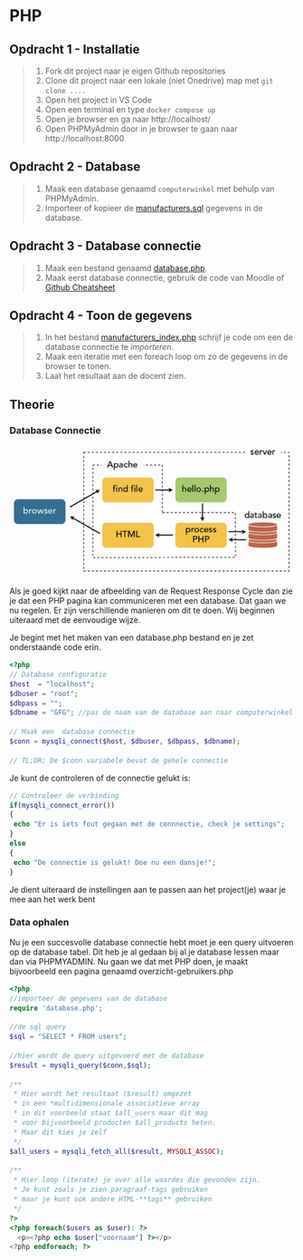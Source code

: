 # PHP

## Opdracht 1 - Installatie

> 1. Fork dit project naar je eigen Github repositories
> 2. Clone dit project naar een lokale (niet Onedrive) map met `git clone ....`
> 3. Open het project in VS Code
> 4. Open een terminal en type `docker compose up`
> 5. Open je browser en ga naar http://localhost/
> 6. Open PHPMyAdmin door in je browser te gaan naar http://localhost:8000

## Opdracht 2 - Database

> 1. Maak een database genaamd `computerwinkel` met behulp van PHPMyAdmin.
> 2. Importeer of kopieer de [manufacturers.sql](sql/manufacturers.sql) gegevens in de database.


## Opdracht 3 - Database connectie

> 1. Maak een bestand genaamd [database.php](site/database.php).
> 2. Maak eerst database connectie, gebruik de code van Moodle of [Github Cheatsheet](https://github.com/NOVA-college-Haarlem/Mysqli-cheatsheet)

## Opdracht 4 - Toon de gegevens
> 1. In het bestand [manufacturers_index.php](site/manufacturers_index.php) schrijf je code om een de database connectie te *importeren*.
> 2. Maak een iteratie met een foreach loop om zo de gegevens in de browser te tonen.
> 3. Laat het resultaat aan de docent zien.

## Theorie

### Database Connectie

![Request Response Cycle width="100px"](images/rsc.png)

Als je goed kijkt naar de afbeelding van de Request Response Cycle dan zie je dat een PHP pagina kan communiceren met een database. Dat gaan we nu regelen. Er zijn verschillende manieren om dit te doen. Wij beginnen uiteraard met de eenvoudige wijze.

Je begint met het maken van een database.php bestand en je zet onderstaande code erin.
```php
<?php
// Database configuratie
$host  = "localhost";
$dbuser = "root";
$dbpass = "";
$dbname = "GFG"; //pas de naam van de database aan naar computerwinkel

// Maak een  database connectie
$conn = mysqli_connect($host, $dbuser, $dbpass, $dbname);

// TL;DR; De $conn variabele bevat de gehele connectie

```

Je kunt de controleren of de connectie gelukt is:
```php
// Controleer de verbinding
if(mysqli_connect_error())
{
 echo "Er is iets fout gegaan met de connnectie, check je settings";
}
else
{
 echo "De connectie is gelukt! Doe nu een dansje!";
}
```

Je dient uiteraard de instellingen aan te passen aan het project(je) waar je mee aan het werk bent

### Data ophalen

Nu je een succesvolle database connectie hebt moet je een query uitvoeren op de database tabel. Dit heb je al gedaan bij al je database lessen maar dan via PHPMYADMIN. Nu gaan we dat met PHP doen, je maakt bijvoorbeeld een pagina genaamd overzicht-gebruikers.php

```php
<?php
//importeer de gegevens van de database
require 'database.php';

//de sql query
$sql = "SELECT * FROM users";

//hier wordt de query uitgevoerd met de database
$result = mysqli_query($conn,$sql);

/**
 * Hier wordt het resultaat ($result) omgezet
 * in een *multidimensionale associatieve array
 * in dit voorbeeld staat $all_users maar dit mag
 * voor bijvoorbeeld producten $all_products heten.
 * Maar dit kies je zelf
 */
$all_users = mysqli_fetch_all($result, MYSQLI_ASSOC);

/**
 * Hier loop (iterate) je over alle waardes die gevonden zijn.
 * Je kunt zoals je zien paragraaf-tags gebruiken
 * maar je kunt ook andere HTML-**tags** gebruiken
 */
?>
<?php foreach($users as $user): ?>
  <p><?php echo $user["voornaam"] ?></p>
<?php endforeach; ?>
```

